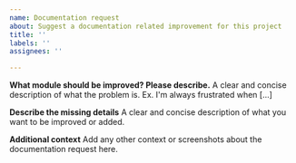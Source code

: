 ```yaml
---
name: Documentation request
about: Suggest a documentation related improvement for this project
title: ''
labels: ''
assignees: ''

---
```


**What module should be improved? Please describe.**
A clear and concise description of what the problem is. Ex. I'm always frustrated when [...]

**Describe the missing details**
A clear and concise description of what you want to be improved or added.

**Additional context**
Add any other context or screenshots about the documentation request here.
